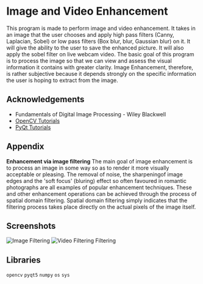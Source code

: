 
# Image and Video Enhancement

This program is made to perform image and video enhancement.
It takes in an image that the user chooses and apply high pass filters (Canny, Laplacian, Sobel) or low pass filters (Box blur, blur, Gaussian blur) on it.
It will give the ability to the user to save the enhanced picture. 
It will also apply the sobel filter on live webcam video. 
The basic goal of this program is to process the image so that we can view and assess the visual information it contains with greater clarity.
Image Enhancement, therefore, is rather subjective because it depends strongly on the specific information the user is hoping to extract from the image.
## Acknowledgements

 - Fundamentals of Digital Image Processing - Wiley Blackwell
 - [OpenCV Tutorials](opencv.org)
 - [PyQt Tutorials](https://realpython.com/python-pyqt-gui-calculator/)


## Appendix

**Enhancement via image filtering**
The main goal of image enhancement is to process an image in some way so as to render it 
more visually acceptable or pleasing. The removal of noise, the sharpeningof image edges and the 'soft focus' (bluring)
effect so often favoured in romantic photographs are all examples of popular enhancement techniques.
These and other enhancement operations can be achieved through the process of spatial domain filtering. 
Spatial domain filtering simply indicates that the filtering process takes place directly on the actual pixels of the image itself.


## Screenshots

![Image Filtering](https://via.placeholder.com/468x300?text=App+Screenshot+Here)
![Video Filtering Filtering](https://via.placeholder.com/468x300?text=App+Screenshot+Here)


## Libraries 

`opencv`
`pyqt5`
`numpy`
`os`
`sys`

